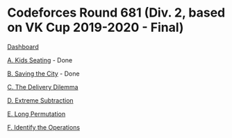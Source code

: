 # Codeforces Round 681 (Div. 2, based on VK Cup 2019-2020 - Final)

[Dashboard](https://codeforces.com/contest/1443)

[A. Kids Seating](https://codeforces.com/contest/1443/problem/A) - Done

[B. Saving the City](https://codeforces.com/contest/1443/problem/B) - Done

[C. The Delivery Dilemma](https://codeforces.com/contest/1443/problem/C)

[D. Extreme Subtraction](https://codeforces.com/contest/1443/problem/D)

[E. Long Permutation](https://codeforces.com/contest/1443/problem/E)

[F. Identify the Operations](https://codeforces.com/contest/1443/problem/F)
